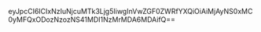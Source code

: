 eyJpcCI6ICIxNzIuNjcuMTk3Ljg5IiwgInVwZGF0ZWRfYXQiOiAiMjAyNS0xMC0yMFQxODozNzozNS41MDI1NzMrMDA6MDAifQ==